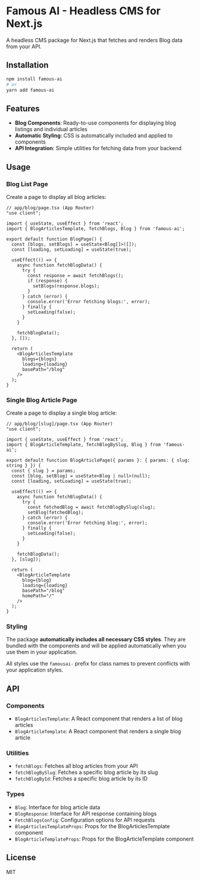 # Famous AI - Headless CMS for Next.js

A headless CMS package for Next.js that fetches and renders Blog data from your API.

## Installation

```bash
npm install famous-ai
# or
yarn add famous-ai
```

## Features

- **Blog Components**: Ready-to-use components for displaying blog listings and individual articles
- **Automatic Styling**: CSS is automatically included and applied to components
- **API Integration**: Simple utilities for fetching data from your backend

## Usage

### Blog List Page

Create a page to display all blog articles:

```tsx
// app/blog/page.tsx (App Router)
"use client";

import { useState, useEffect } from 'react';
import { BlogArticlesTemplate, fetchBlogs, Blog } from 'famous-ai';

export default function BlogPage() {
  const [blogs, setBlogs] = useState<Blog[]>([]);
  const [loading, setLoading] = useState(true);

  useEffect(() => {
    async function fetchBlogData() {
      try {
        const response = await fetchBlogs();
        if (response) {
          setBlogs(response.blogs);
        }
      } catch (error) {
        console.error('Error fetching blogs:', error);
      } finally {
        setLoading(false);
      }
    }

    fetchBlogData();
  }, []);

  return (
    <BlogArticlesTemplate
      blogs={blogs}
      loading={loading}
      basePath="/blog"
    />
  );
}
```

### Single Blog Article Page

Create a page to display a single blog article:

```tsx
// app/blog/[slug]/page.tsx (App Router)
"use client";

import { useState, useEffect } from 'react';
import { BlogArticleTemplate, fetchBlogBySlug, Blog } from 'famous-ai';

export default function BlogArticlePage({ params }: { params: { slug: string } }) {
  const { slug } = params;
  const [blog, setBlog] = useState<Blog | null>(null);
  const [loading, setLoading] = useState(true);

  useEffect(() => {
    async function fetchBlogData() {
      try {
        const fetchedBlog = await fetchBlogBySlug(slug);
        setBlog(fetchedBlog);
      } catch (error) {
        console.error('Error fetching blog:', error);
      } finally {
        setLoading(false);
      }
    }

    fetchBlogData();
  }, [slug]);

  return (
    <BlogArticleTemplate
      blog={blog}
      loading={loading}
      basePath="/blog"
      homePath="/"
    />
  );
}
```

### Styling

The package **automatically includes all necessary CSS styles**. They are bundled with the components and will be applied automatically when you use them in your application.

All styles use the `famousai-` prefix for class names to prevent conflicts with your application styles.

## API

### Components

- `BlogArticlesTemplate`: A React component that renders a list of blog articles
- `BlogArticleTemplate`: A React component that renders a single blog article

### Utilities

- `fetchBlogs`: Fetches all blog articles from your API
- `fetchBlogBySlug`: Fetches a specific blog article by its slug
- `fetchBlogById`: Fetches a specific blog article by its ID

### Types

- `Blog`: Interface for blog article data
- `BlogResponse`: Interface for API response containing blogs
- `FetchBlogsConfig`: Configuration options for API requests
- `BlogArticlesTemplateProps`: Props for the BlogArticlesTemplate component
- `BlogArticleTemplateProps`: Props for the BlogArticleTemplate component

## License

MIT